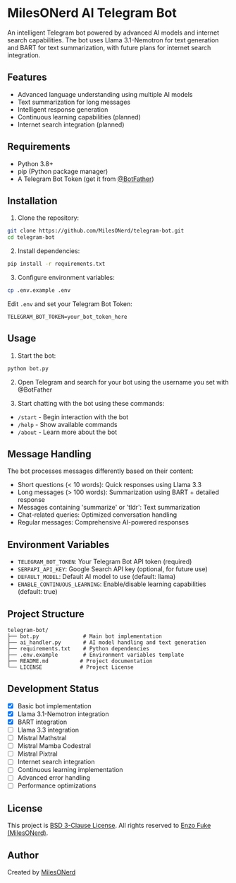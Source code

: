 # MilesONerd AI Telegram Bot

An intelligent Telegram bot powered by advanced AI models and internet search capabilities. The bot uses Llama 3.1-Nemotron for text generation and BART for text summarization, with future plans for internet search integration.

## Features

- Advanced language understanding using multiple AI models
- Text summarization for long messages
- Intelligent response generation
- Continuous learning capabilities (planned)
- Internet search integration (planned)

## Requirements

- Python 3.8+
- pip (Python package manager)
- A Telegram Bot Token (get it from [@BotFather](https://t.me/BotFather))

## Installation

1. Clone the repository:
```bash
git clone https://github.com/MilesONerd/telegram-bot.git
cd telegram-bot
```

2. Install dependencies:
```bash
pip install -r requirements.txt
```

3. Configure environment variables:
```bash
cp .env.example .env
```
Edit `.env` and set your Telegram Bot Token:
```
TELEGRAM_BOT_TOKEN=your_bot_token_here
```

## Usage

1. Start the bot:
```bash
python bot.py
```

2. Open Telegram and search for your bot using the username you set with @BotFather

3. Start chatting with the bot using these commands:
- `/start` - Begin interaction with the bot
- `/help` - Show available commands
- `/about` - Learn more about the bot

## Message Handling

The bot processes messages differently based on their content:
- Short questions (< 10 words): Quick responses using Llama 3.3
- Long messages (> 100 words): Summarization using BART + detailed response
- Messages containing 'summarize' or 'tldr': Text summarization
- Chat-related queries: Optimized conversation handling
- Regular messages: Comprehensive AI-powered responses

## Environment Variables

- `TELEGRAM_BOT_TOKEN`: Your Telegram Bot API token (required)
- `SERPAPI_API_KEY`: Google Search API key (optional, for future use)
- `DEFAULT_MODEL`: Default AI model to use (default: llama)
- `ENABLE_CONTINUOUS_LEARNING`: Enable/disable learning capabilities (default: true)

## Project Structure

```
telegram-bot/
├── bot.py              # Main bot implementation
├── ai_handler.py       # AI model handling and text generation
├── requirements.txt    # Python dependencies
├── .env.example        # Environment variables template
├── README.md          # Project documentation
└── LICENSE            # Project License
```

## Development Status

- [x] Basic bot implementation
- [x] Llama 3.1-Nemotron integration
- [x] BART integration
- [ ] Llama 3.3 integration
- [ ] Mistral Mathstral
- [ ] Mistral Mamba Codestral
- [ ] Mistral Pixtral
- [ ] Internet search integration
- [ ] Continuous learning implementation
- [ ] Advanced error handling
- [ ] Performance optimizations

## License

This project is [BSD 3-Clause License](https://github.com/MilesONerd/telegram-bot/blob/main/LICENSE). All rights reserved to [Enzo Fuke (MilesONerd)](https://milesonerd.github.io).

## Author

Created by [MilesONerd](https://github.com/MilesONerd)
